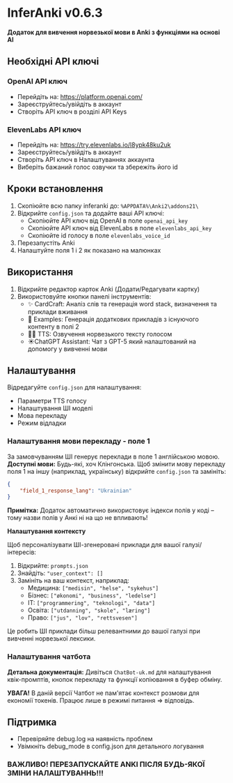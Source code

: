 # InferAnki v0.6.3

**Додаток для вивчення норвезької мови в Anki з функціями на основі AI**

## Необхідні API ключі

### OpenAI API ключ
- Перейдіть на: https://platform.openai.com/
- Зареєструйтесь/увійдіть в аккаунт
- Створіть API ключ в розділі API Keys

### ElevenLabs API ключ
- Перейдіть на: https://try.elevenlabs.io/l8ypk48ku2uk
- Зареєструйтесь/увійдіть в аккаунт
- Створіть API ключ в Налаштуваннях аккаунта
- Виберіть бажаний голос озвучки та збережіть його id

## Кроки встановлення

1. Скопіюйте всю папку inferanki до: `%APPDATA%\Anki2\addons21\`
2. Відкрийте  `config.json` та додайте ваші API ключі:
   - Скопіюйте API ключ від OpenAI в поле `openai_api_key`
   - Скопіюйте API ключ від ElevenLabs в поле `elevenlabs_api_key`
   - Скопіюйте id голосу в поле `elevenlabs_voice_id`
3. Перезапустіть Anki
4. Налаштуйте поля 1 і 2 як показано на малюнках

## Використання

1. Відкрийте редактор карток Anki (Додати/Редагувати картку)
2. Використовуйте кнопки панелі інструментів:
   - ✨ CardCraft: Аналіз слів та генерація word stack, визначення та приклади вживання
   - 📝 Examples: Генерація додаткових прикладів з існуючого контенту в полі 2
   - 👩🏼 TTS: Озвучення норвезького тексту голосом
   - ☀️ChatGPT Assistant: Чат з GPT-5 який налаштований на допомогу у вивченні мови

## Налаштування

Відредагуйте `config.json` для налаштування:
- Параметри TTS голосу
- Налаштування ШІ моделі
- Мова перекладу
- Режим відладки

### Налаштування мови перекладу - поле 1

За замовчуванням ШІ генерує переклади в поле 1 англійською мовою. **Доступні мови:** Будь-які, хоч Клінгонська. Щоб змінити мову перекладу поля 1 на іншу (наприклад, українську) відкрийте `config.json` та замініть:

```json
{
    "field_1_response_lang": "Ukrainian"
}
```

**Примітка:** Додаток автоматично використовує індекси полів у коді – тому назви полів у Анкі ні на що не впливають!

**Налаштування контексту**

Щоб персоналізувати ШІ-згенеровані приклади для вашої галузі/інтересів:

1. Відкрийте: `prompts.json`
2. Знайдіть: `"user_context": []`
3. Замініть на ваш контекст, наприклад:
   - Медицина: `["medisin", "helse", "sykehus"]`
   - Бізнес: `["økonomi", "business", "ledelse"]`
   - IT: `["programmering", "teknologi", "data"]`
   - Освіта: `["utdanning", "skole", "læring"]`
   - Право: `["jus", "lov", "rettsvesen"]`

Це робить ШІ приклади більш релевантними до вашої галузі при вивченні норвезької лексики.

### Налаштування чатбота

**Детальна документація:** Дивіться `ChatBot-uk.md` для налаштування квік-промптів, кнопок перекладу та функції копіювання в буфер обміну.

**УВАГА!** В даній версії Чатбот не пам'ятає контекст розмови для економії токенів. Працює лише в режимі питання ⇒ відповідь.

## Підтримка

- Перевіряйте debug.log на наявність проблем
- Увімкніть debug_mode в config.json для детального логування

### ВАЖЛИВО! ПЕРЕЗАПУСКАЙТЕ ANKI ПІСЛЯ БУДЬ-ЯКОЇ ЗМІНИ НАЛАШТУВАННЬ!!!